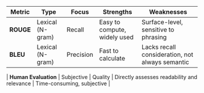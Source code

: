 | Metric         | Type                   | Focus             | Strengths                                     | Weaknesses                                     |
|----------------|------------------------|-------------------|----------------------------------------------|-----------------------------------------------|
| **ROUGE**      | Lexical (N-gram)      | Recall            | Easy to compute, widely used                 | Surface-level, sensitive to phrasing          |
| **BLEU**       | Lexical (N-gram)      | Precision         | Fast to calculate                            | Lacks recall consideration, not always semantic|

| **Human Evaluation** | Subjective       | Quality           | Directly assesses readability and relevance  | Time-consuming, subjective                    |

